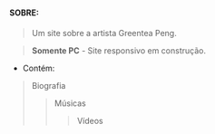 ### <h4>SOBRE:</h4>  
<blockquote>Um site sobre a artista Greentea Peng.</blockquote>    
<blockquote><b>Somente PC</b> - Site responsivo em construção.</blockquote>

- Contém:  
<blockquote> Biografia</blockqueote>
<blockquote> Músicas</blockqueote>
<blockquote> Vídeos</blockqueote>
